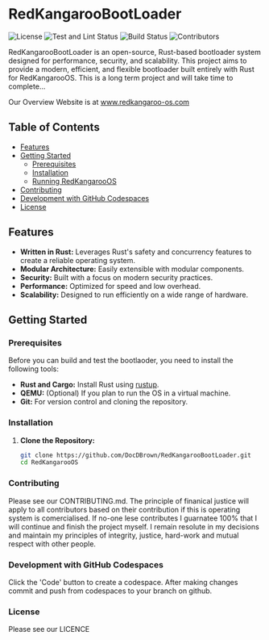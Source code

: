 # RedKangarooBootLoader

![License](https://img.shields.io/badge/license-AGPLv3-blue)
![Test and Lint Status](https://img.shields.io/github/actions/workflow/status/DocDBrown/RedKangarooBootLoader/fmt-clippy-test.yaml)
![Build Status](https://img.shields.io/github/actions/workflow/status/DocDBrown/RedKangarooBootLoader/build-cd.yml)
![Contributors](https://img.shields.io/github/contributors/DocDBrown/RedKangarooBootLoader)

RedKangarooBootLoader is an open-source, Rust-based bootloader system designed for performance, security, and scalability. This project aims to provide a modern, efficient, and flexible bootloader built entirely with Rust for RedKangarooOS. This is a long term project and will take time to complete...

Our Overview Website is at www.redkangaroo-os.com

## Table of Contents

- [Features](#features)
- [Getting Started](#getting-started)
  - [Prerequisites](#prerequisites)
  - [Installation](#installation)
  - [Running RedKangarooOS](#running-redkangarooos)
- [Contributing](#contributing)
- [Development with GitHub Codespaces](#development-with-github-codespaces)
- [License](#license)

## Features

- **Written in Rust:** Leverages Rust's safety and concurrency features to create a reliable operating system.
- **Modular Architecture:** Easily extensible with modular components.
- **Security:** Built with a focus on modern security practices.
- **Performance:** Optimized for speed and low overhead.
- **Scalability:** Designed to run efficiently on a wide range of hardware.

## Getting Started

### Prerequisites

Before you can build and test the bootlaoder, you need to install the following tools:

- **Rust and Cargo:** Install Rust using [rustup](https://rustup.rs/).
- **QEMU:** (Optional) If you plan to run the OS in a virtual machine.
- **Git:** For version control and cloning the repository.

### Installation

1. **Clone the Repository:**
   ```bash
   git clone https://github.com/DocDBrown/RedKangarooBootLoader.git
   cd RedKangarooOS
   ```

### Contributing

Please see our CONTRIBUTING.md. The principle of finanical justice will apply to all contributors based on their contribution if this is operating system is comercialised. If no-one lese contributes I guarnatee 100%
that I will continue and finish the project myself. I remain resolute in my decisions and maintain my principles of integrity, justice, hard-work and mutual respect with other people.

### Development with GitHub Codespaces

Click the 'Code' button to create a codespace. After making changes commit and push from codespaces to your branch on github.

### License

Please see our LICENCE
